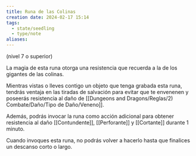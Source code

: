 ```yaml
---
title: Runa de las Colinas
creation date: 2024-02-17 15:14
tags:
  - state/seedling
  - type/note
aliases:
---
```

(nivel 7 o superior)

La magia de esta runa otorga una resistencia que recuerda a la de los gigantes de las colinas. 

Mientras vistas o lleves contigo un objeto que tenga grabada esta runa, tendrás ventaja en las tiradas de salvación para evitar que te envenenen y poseerás resistencia al daño de [[Dungeons and Dragons/Reglas/2) Combate/Daño/Tipo de Daño/Veneno]].

Además, podrás invocar la runa como acción adicional para obtener resistencia al daño [[Contundente]], [[Perforante]] y [[Cortante]] durante 1 minuto. 

Cuando invoques esta runa, no podrás volver a hacerlo hasta que finalices un descanso corto o largo.

